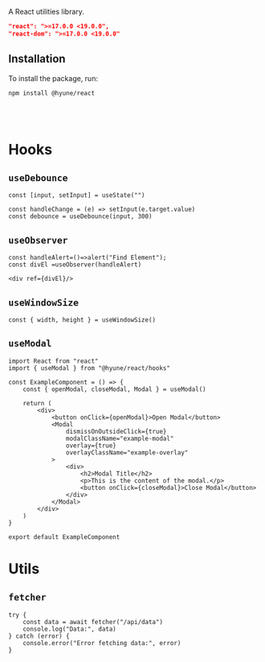 A React utilities library.

```json
"react": ">=17.0.0 <19.0.0",
"react-dom": ">=17.0.0 <19.0.0"
```

## Installation

To install the package, run:

```bash
npm install @hyune/react
```

</br>
</br>

# Hooks

## `useDebounce`

```tsx
const [input, setInput] = useState("")

const handleChange = (e) => setInput(e.target.value)
const debounce = useDebounce(input, 300)
```

## `useObserver`

```tsx
const handleAlert=()=>alert("Find Element");
const divEl =useObserver(handleAlert)

<div ref={divEl}/>
```

## `useWindowSize`

```tsx
const { width, height } = useWindowSize()
```

## `useModal`

```tsx
import React from "react"
import { useModal } from "@hyune/react/hooks"

const ExampleComponent = () => {
	const { openModal, closeModal, Modal } = useModal()

	return (
		<div>
			<button onClick={openModal}>Open Modal</button>
			<Modal
				dismissOnOutsideClick={true}
				modalClassName="example-modal"
				overlay={true}
				overlayClassName="example-overlay"
			>
				<div>
					<h2>Modal Title</h2>
					<p>This is the content of the modal.</p>
					<button onClick={closeModal}>Close Modal</button>
				</div>
			</Modal>
		</div>
	)
}

export default ExampleComponent
```

# Utils

## `fetcher`

```tsx
try {
	const data = await fetcher("/api/data")
	console.log("Data:", data)
} catch (error) {
	console.error("Error fetching data:", error)
}
```
